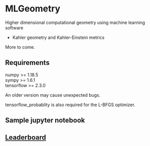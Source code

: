 # MLGeometry

Higher dimensional computational geometry using machine learning software 

- Kahler geometry and Kahler-Einstein metrics

More to come.

## Requirements

numpy >= 1.18.5 \
sympy >= 1.6.1   \
tensorflow >= 2.3.0

An older version may cause unexpected bugs.

tensorflow\_probablity is also required for the L-BFGS optimizer.

## Sample jupyter notebook


## [Leaderboard](https://github.com/yidiq7/MLGeometry/edit/master/Leaderboard.md)
